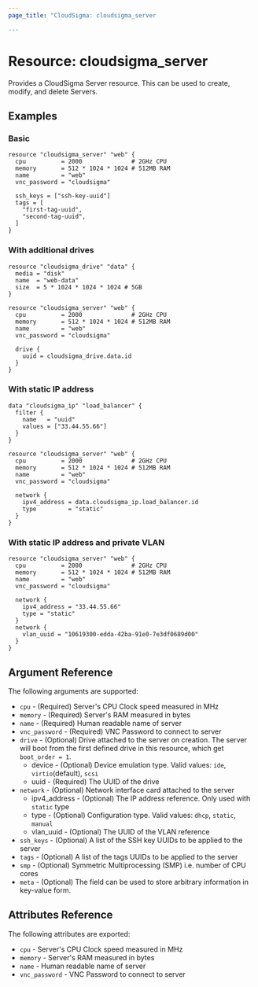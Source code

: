 ```yaml
---
page_title: "CloudSigma: cloudsigma_server

---
```


# Resource: cloudsigma_server

Provides a CloudSigma Server resource. This can be used to create, modify,
and delete Servers.

## Examples

### Basic

```hcl
resource "cloudsigma_server" "web" {
  cpu          = 2000              # 2GHz CPU
  memory       = 512 * 1024 * 1024 # 512MB RAM
  name         = "web"
  vnc_password = "cloudsigma"

  ssh_keys = ["ssh-key-uuid"]
  tags = [
    "first-tag-uuid",
    "second-tag-uuid",
  ]
}
```

### With additional drives

```hcl
resource "cloudsigma_drive" "data" {
  media = "disk"
  name  = "web-data"
  size  = 5 * 1024 * 1024 * 1024 # 5GB
}

resource "cloudsigma_server" "web" {
  cpu          = 2000              # 2GHz CPU
  memory       = 512 * 1024 * 1024 # 512MB RAM
  name         = "web"
  vnc_password = "cloudsigma"

  drive {
    uuid = cloudsigma_drive.data.id
  }
}
```

### With static IP address

```hcl
data "cloudsigma_ip" "load_balancer" {
  filter {
    name   = "uuid"
    values = ["33.44.55.66"]
  }
}

resource "cloudsigma_server" "web" {
  cpu          = 2000              # 2GHz CPU
  memory       = 512 * 1024 * 1024 # 512MB RAM
  name         = "web"
  vnc_password = "cloudsigma"

  network {
    ipv4_address = data.cloudsigma_ip.load_balancer.id
    type         = "static"
  }
}
```

### With static IP address and private VLAN

```hcl
resource "cloudsigma_server" "web" {
  cpu          = 2000              # 2GHz CPU
  memory       = 512 * 1024 * 1024 # 512MB RAM
  name         = "web"
  vnc_password = "cloudsigma"

  network {
    ipv4_address = "33.44.55.66"
    type = "static"
  }
  network {
    vlan_uuid = "10619300-edda-42ba-91e0-7e3df0689d00"
  }
}
```

## Argument Reference

The following arguments are supported:

* `cpu` - (Required) Server's CPU Clock speed measured in MHz
* `memory` - (Required) Server's RAM measured in bytes
* `name` - (Required) Human readable name of server
* `vnc_password` - (Required) VNC Password to connect to server
* `drive` - (Optional) Drive attached to the server on creation.
   The server will boot from the first defined drive in this resource, which get `boot_order = 1`.
    - device - (Optional) Device emulation type. Valid values: `ide`, `virtio`(default), `scsi`
    - uuid - (Required) The UUID of the drive
* `network` - (Optional) Network interface card attached to the server
    - ipv4_address - (Optional) The IP address reference. Only used with `static` type
    - type - (Optional) Configuration type. Valid values: `dhcp`, `static`, `manual`
    - vlan_uuid - (Optional) The UUID of the VLAN reference
* `ssh_keys` - (Optional) A list of the SSH key UUIDs to be applied to the server
* `tags` - (Optional) A list of the tags UUIDs to be applied to the server
* `smp` - (Optional) Symmetric Multiprocessing (SMP) i.e. number of CPU cores
* `meta` - (Optional) The field can be used to store arbitrary information in key-value form.

## Attributes Reference

The following attributes are exported:

* `cpu` - Server's CPU Clock speed measured in MHz
* `memory` - Server's RAM measured in bytes
* `name` - Human readable name of server
* `vnc_password` - VNC Password to connect to server
